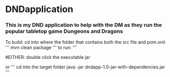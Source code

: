 # DNDapplication
### This is my DND application to help with the DM as they run the popular tabletop game Dungeons and Dragons

To build: 
cd into where the folder that contains both the src file and pom.xml
'''
mvn clean package
'''
to run:
'''

#EITHER:
double click the executable jar

or
'''
cd into the target folder
java -jar dndapp-1.0-jar-with-dependencies.jar
'''
